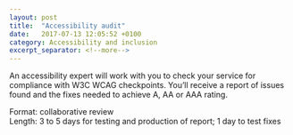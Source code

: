 ```yaml
---
layout: post
title:  "Accessibility audit"
date:   2017-07-13 12:05:52 +0100
category: Accessibility and inclusion
excerpt_separator: <!--more-->
---
```


An accessibility expert will work with you to check your service for compliance with W3C WCAG checkpoints. You’ll receive a report of issues found and the fixes needed to achieve A, AA or AAA rating.

Format: collaborative review  
Length: 3 to 5 days for testing and production of report; 1 day to test fixes
